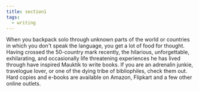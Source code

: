 ```yaml
---
title: section1
tags:
  - writing
---
```


When you backpack solo through unknown parts of the world or countries in which you don't speak the language, you get a lot of food for thought. Having crossed the 50-country mark recently, the hilarious, unforgettable, exhilarating, and occasionally life threatening experiences he has lived through have inspired Mauktik to write books. If you are an adrenalin junkie, travelogue lover, or one of the dying tribe of bibliophiles, check them out. Hard copies and e-books are available on Amazon, Flipkart and a few other online outlets.
